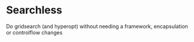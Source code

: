 # Searchless
Do gridsearch (and hyperopt) without needing a framework, encapsulation or controlflow changes

